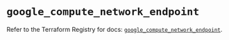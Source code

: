 # `google_compute_network_endpoint`

Refer to the Terraform Registry for docs: [`google_compute_network_endpoint`](https://registry.terraform.io/providers/hashicorp/google/6.7.0/docs/resources/compute_network_endpoint).
